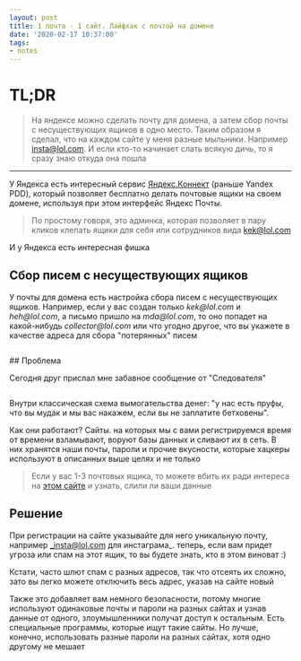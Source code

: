```yaml
---
layout: post
title: 1 почта - 1 сайт. Лайфхак с почтой на домене
date: '2020-02-17 10:37:00'
tags:
- notes
---
```


# TL;DR

> На яндексе можно сделать почту для домена, а затем сбор почты с несуществующих ящиков в одно место. Таким образом я сделал, что на каждом сайте у меня разные мыльники. Например insta@lol.com. И если кто-то начинает слать всякую дичь, то я сразу знаю откуда она пошла

* * *

У Яндекса есть интересный сервис [Яндекс.Коннект](https://connect.yandex.ru/) (раньше Yandex PDD), который позволяет бесплатно делать почтовые ящики на своем домене, используя при этом интерфейс Яндекс Почты.

> По простому говоря, это админка, которая позволяет в пару кликов клепать ящики для себя или сотрудников вида kek@lol.com

И у Яндекса есть интересная фишка

## Сбор писем с несуществующих ящиков

У почты для домена есть настройка сбора писем с несуществующих ящиков. Например, если у вас создан только _kek@lol.com_ и _heh@lol.com_, а письмо пришло на _mda@lol.com_, то оно попадет на какой-нибудь _collector@lol.com_ или что угодно другое, что вы укажете в качестве адреса для сбора "потерянных" писем

<figure class="kg-card kg-image-card"><img src="https://s3.blog.amd-nick.me/2020/02/image.png" class="kg-image" alt loading="lazy"></img></figure>
## Проблема

Сегодня друг прислал мне забавное сообщение от "Следователя"

<figure class="kg-card kg-image-card"><img src="https://s3.blog.amd-nick.me/2020/02/image-1.png" class="kg-image" alt loading="lazy"></img></figure>

Внутри классическая схема вымогательства денег: "у нас есть пруфы, что вы мудак и мы вас накажем, если вы не заплатите бетховены".

Как они работают? Сайты. на которых мы с вами регистрируемся время от времени взламывают, воруют базы данных и сливают их в сеть. В них хранятся наши почты, пароли и прочие вкусности, которые хацкеры используют в описанных выше целях и не только

> Если у вас 1-3 почтовых ящика, то можете вбить их ради интереса на [этом сайте](https://haveibeenpwned.com/) и узнать, слили ли ваши данные

## Решение

При регистрации на сайте указывайте для него уникальную почту, например _insta@lol.com для инстаграма_. теперь, если вам придет угроза или спам на этот ящик, то вы будете знать, кто в этом виноват :)

Кстати, часто шлют спам с разных адресов, так что отсеять их сложно, зато вы легко можете отключить весь адрес, указав на сайте новый

Также это добавляет вам немного безопасности, потому многие используют одинаковые почты и пароли на разных сайтах и узнав данные от одного, злоумышленники получат доступ к остальным. Есть специальные программы, которые ищут такие сайты. Но лучше, конечно, использовать разные пароли на разных сайтах, хотя одно другому не мешает

